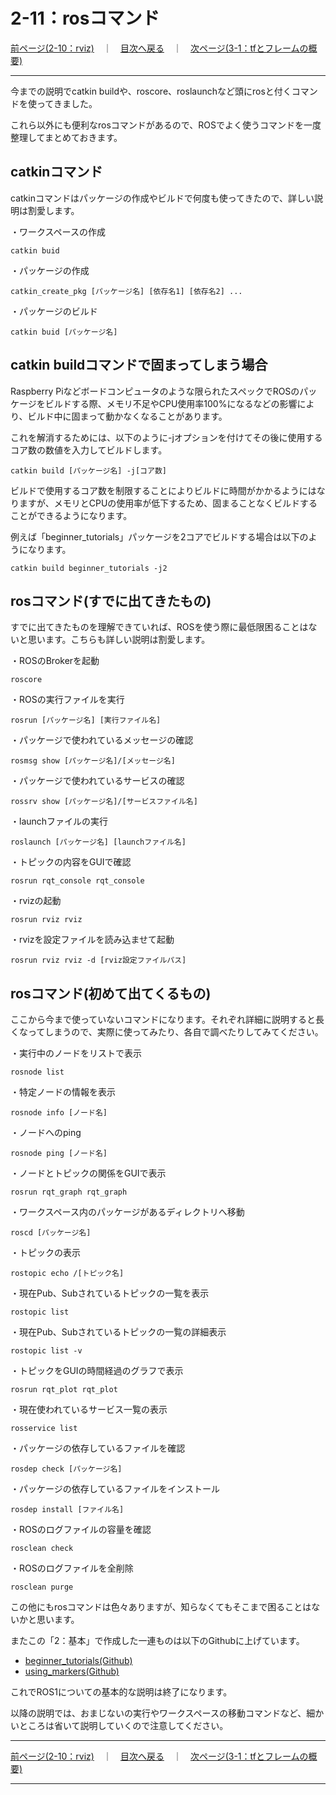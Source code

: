 # 2-11：rosコマンド

[前ページ(2-10：rviz)](./2-10.md)　｜　[目次へ戻る](../index.md)　｜　[次ページ(3-1：tfとフレームの概要)](../03_tf/3-01.md)
- - -
今までの説明でcatkin buildや、roscore、roslaunchなど頭にrosと付くコマンドを使ってきました。

これら以外にも便利なrosコマンドがあるので、ROSでよく使うコマンドを一度整理してまとめておきます。

## catkinコマンド

catkinコマンドはパッケージの作成やビルドで何度も使ってきたので、詳しい説明は割愛します。

・ワークスペースの作成
~~~shell
catkin buid
~~~

・パッケージの作成
~~~shell
catkin_create_pkg [パッケージ名] [依存名1] [依存名2] ...
~~~

・パッケージのビルド
~~~shell
catkin buid [パッケージ名]
~~~

## catkin buildコマンドで固まってしまう場合

Raspberry Piなどボードコンピュータのような限られたスペックでROSのパッケージをビルドする際、メモリ不足やCPU使用率100%になるなどの影響により、ビルド中に固まって動かなくなることがあります。

これを解消するためには、以下のように-jオプションを付けてその後に使用するコア数の数値を入力してビルドします。

~~~shell
catkin build [パッケージ名] -j[コア数]
~~~

ビルドで使用するコア数を制限することによりビルドに時間がかかるようにはなりますが、メモリとCPUの使用率が低下するため、固まることなくビルドすることができるようになります。

例えば「beginner_tutorials」パッケージを2コアでビルドする場合は以下のようになります。

~~~shell
catkin build beginner_tutorials -j2
~~~

## rosコマンド(すでに出てきたもの)

すでに出てきたものを理解できていれば、ROSを使う際に最低限困ることはないと思います。こちらも詳しい説明は割愛します。

・ROSのBrokerを起動
~~~shell
roscore
~~~

・ROSの実行ファイルを実行
~~~shell
rosrun [パッケージ名] [実行ファイル名]
~~~

・パッケージで使われているメッセージの確認
~~~shell
rosmsg show [パッケージ名]/[メッセージ名]
~~~

・パッケージで使われているサービスの確認
~~~shell
rossrv show [パッケージ名]/[サービスファイル名]
~~~

・launchファイルの実行
~~~shell
roslaunch [パッケージ名] [launchファイル名]
~~~

・トピックの内容をGUIで確認
~~~shell
rosrun rqt_console rqt_console
~~~

・rvizの起動
~~~shell
rosrun rviz rviz
~~~

・rvizを設定ファイルを読み込ませて起動
~~~shell
rosrun rviz rviz -d [rviz設定ファイルパス]
~~~

## rosコマンド(初めて出てくるもの)

ここから今まで使っていないコマンドになります。それぞれ詳細に説明すると長くなってしまうので、実際に使ってみたり、各自で調べたりしてみてください。

・実行中のノードをリストで表示
~~~shell
rosnode list
~~~

・特定ノードの情報を表示
~~~shell
rosnode info [ノード名]
~~~

・ノードへのping
~~~shell
rosnode ping [ノード名]
~~~

・ノードとトピックの関係をGUIで表示
~~~shell
rosrun rqt_graph rqt_graph
~~~

・ワークスペース内のパッケージがあるディレクトリへ移動
~~~shell
roscd [パッケージ名]
~~~

・トピックの表示
~~~shell
rostopic echo /[トピック名]
~~~

・現在Pub、Subされているトピックの一覧を表示
~~~shell
rostopic list
~~~

・現在Pub、Subされているトピックの一覧の詳細表示
~~~shell
rostopic list -v
~~~

・トピックをGUIの時間経過のグラフで表示
~~~shell
rosrun rqt_plot rqt_plot
~~~

・現在使われているサービス一覧の表示
~~~shell
rosservice list
~~~

・パッケージの依存しているファイルを確認
~~~shell
rosdep check [パッケージ名]
~~~

・パッケージの依存しているファイルをインストール
~~~shell
rosdep install [ファイル名]
~~~

・ROSのログファイルの容量を確認
~~~shell
rosclean check
~~~

・ROSのログファイルを全削除
~~~shell
rosclean purge
~~~

この他にもrosコマンドは色々ありますが、知らなくてもそこまで困ることはないかと思います。

またこの「2：基本」で作成した一連ものは以下のGithubに上げています。

- [beginner_tutorials(Github)](https://github.com/deviding/ros1_practice/tree/main/beginner_tutorials)
- [using_markers(Github)](https://github.com/deviding/ros1_practice/tree/main/using_markers)

これでROS1についての基本的な説明は終了になります。

以降の説明では、おまじないの実行やワークスペースの移動コマンドなど、細かいところは省いて説明していくので注意してください。

- - -
[前ページ(2-10：rviz)](./2-10.md)　｜　[目次へ戻る](../index.md)　｜　[次ページ(3-1：tfとフレームの概要)](../03_tf/3-01.md)
- - -